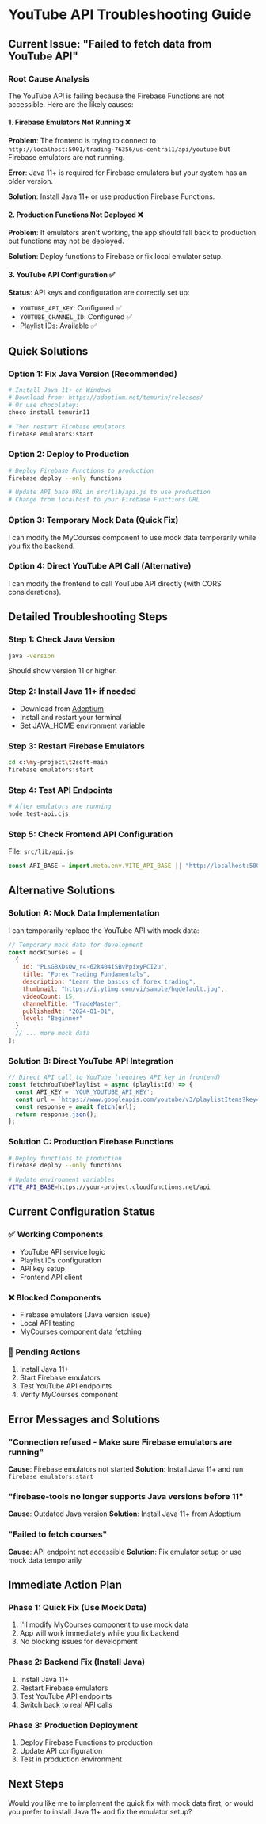 # YouTube API Troubleshooting Guide

## Current Issue: "Failed to fetch data from YouTube API"

### Root Cause Analysis

The YouTube API is failing because the Firebase Functions are not accessible. Here are the likely causes:

#### 1. Firebase Emulators Not Running ❌
**Problem**: The frontend is trying to connect to `http://localhost:5001/trading-76356/us-central1/api/youtube` but Firebase emulators are not running.

**Error**: Java 11+ is required for Firebase emulators but your system has an older version.

**Solution**: Install Java 11+ or use production Firebase Functions.

#### 2. Production Functions Not Deployed ❌
**Problem**: If emulators aren't working, the app should fall back to production but functions may not be deployed.

**Solution**: Deploy functions to Firebase or fix local emulator setup.

#### 3. YouTube API Configuration ✅
**Status**: API keys and configuration are correctly set up:
- `YOUTUBE_API_KEY`: Configured ✅
- `YOUTUBE_CHANNEL_ID`: Configured ✅
- Playlist IDs: Available ✅

## Quick Solutions

### Option 1: Fix Java Version (Recommended)
```bash
# Install Java 11+ on Windows
# Download from: https://adoptium.net/temurin/releases/
# Or use chocolatey:
choco install temurin11

# Then restart Firebase emulators
firebase emulators:start
```

### Option 2: Deploy to Production
```bash
# Deploy Firebase Functions to production
firebase deploy --only functions

# Update API base URL in src/lib/api.js to use production
# Change from localhost to your Firebase Functions URL
```

### Option 3: Temporary Mock Data (Quick Fix)
I can modify the MyCourses component to use mock data temporarily while you fix the backend.

### Option 4: Direct YouTube API Call (Alternative)
I can modify the frontend to call YouTube API directly (with CORS considerations).

## Detailed Troubleshooting Steps

### Step 1: Check Java Version
```bash
java -version
```
Should show version 11 or higher.

### Step 2: Install Java 11+ if needed
- Download from [Adoptium](https://adoptium.net/temurin/releases/)
- Install and restart your terminal
- Set JAVA_HOME environment variable

### Step 3: Restart Firebase Emulators
```bash
cd c:\my-project\t2soft-main
firebase emulators:start
```

### Step 4: Test API Endpoints
```bash
# After emulators are running
node test-api.cjs
```

### Step 5: Check Frontend API Configuration
File: `src/lib/api.js`
```javascript
const API_BASE = import.meta.env.VITE_API_BASE || "http://localhost:5001/trading-76356/us-central1/api";
```

## Alternative Solutions

### Solution A: Mock Data Implementation
I can temporarily replace the YouTube API with mock data:

```javascript
// Temporary mock data for development
const mockCourses = [
  {
    id: "PLsGBXDsQw_r4-62k404iSBvPpixyPCI2u",
    title: "Forex Trading Fundamentals",
    description: "Learn the basics of forex trading",
    thumbnail: "https://i.ytimg.com/vi/sample/hqdefault.jpg",
    videoCount: 15,
    channelTitle: "TradeMaster",
    publishedAt: "2024-01-01",
    level: "Beginner"
  }
  // ... more mock data
];
```

### Solution B: Direct YouTube API Integration
```javascript
// Direct API call to YouTube (requires API key in frontend)
const fetchYouTubePlaylist = async (playlistId) => {
  const API_KEY = 'YOUR_YOUTUBE_API_KEY';
  const url = `https://www.googleapis.com/youtube/v3/playlistItems?key=${API_KEY}&playlistId=${playlistId}&part=snippet&maxResults=4`;
  const response = await fetch(url);
  return response.json();
};
```

### Solution C: Production Firebase Functions
```bash
# Deploy functions to production
firebase deploy --only functions

# Update environment variables
VITE_API_BASE=https://your-project.cloudfunctions.net/api
```

## Current Configuration Status

### ✅ Working Components
- YouTube API service logic
- Playlist IDs configuration
- API key setup
- Frontend API client

### ❌ Blocked Components
- Firebase emulators (Java version issue)
- Local API testing
- MyCourses component data fetching

### 🔄 Pending Actions
1. Install Java 11+
2. Start Firebase emulators
3. Test YouTube API endpoints
4. Verify MyCourses component

## Error Messages and Solutions

### "Connection refused - Make sure Firebase emulators are running"
**Cause**: Firebase emulators not started
**Solution**: Install Java 11+ and run `firebase emulators:start`

### "firebase-tools no longer supports Java versions before 11"
**Cause**: Outdated Java version
**Solution**: Install Java 11+ from [Adoptium](https://adoptium.net/temurin/releases/)

### "Failed to fetch courses"
**Cause**: API endpoint not accessible
**Solution**: Fix emulator setup or use mock data temporarily

## Immediate Action Plan

### Phase 1: Quick Fix (Use Mock Data)
1. I'll modify MyCourses component to use mock data
2. App will work immediately while you fix backend
3. No blocking issues for development

### Phase 2: Backend Fix (Install Java)
1. Install Java 11+
2. Restart Firebase emulators
3. Test YouTube API endpoints
4. Switch back to real API calls

### Phase 3: Production Deployment
1. Deploy Firebase Functions to production
2. Update API configuration
3. Test in production environment

## Next Steps

Would you like me to implement the quick fix with mock data first, or would you prefer to install Java 11+ and fix the emulator setup?
